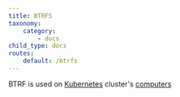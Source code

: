 ```yaml
---
title: BTRFS
taxonomy:
    category:
        - docs
child_type: docs
routes:
    default: /btrfs
---
```


BTRF is used on [Kubernetes](/kubernetes) cluster's [computers](/computers)